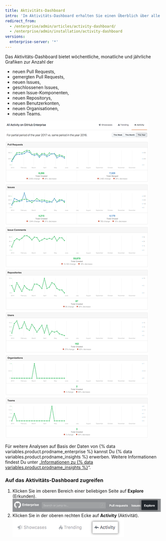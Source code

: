 ```yaml
---
title: Aktivitäts-Dashboard
intro: 'Im Aktivitäts-Dashboard erhalten Sie einen Überblich über alle Aktivitäten auf {% data variables.product.product_location_enterprise %}.'
redirect_from:
  - /enterprise/admin/articles/activity-dashboard/
  - /enterprise/admin/installation/activity-dashboard
versions:
  enterprise-server: '*'
---
```


Das Aktivitäts-Dashboard bietet wöchentliche, monatliche und jährliche Grafiken zur Anzahl der
- neuen Pull Requests,
- gemergten Pull Requests,
- neuen Issues,
- geschlossenen Issues,
- neuen Issue-Komponenten,
- neuen Repositorys,
- neuen Benutzerkonten,
- neuen Organisationen,
- neuen Teams.

![Aktivitäts-Dashboard](/assets/images/enterprise/activity/activity-dashboard-yearly.png)

Für weitere Analysen auf Basis der Daten von {% data variables.product.prodname_enterprise %} kannst Du {% data variables.product.prodname_insights %} erwerben. Weitere Informationen findest Du unter „[Informationen zu {% data variables.product.prodname_insights %}](/insights/installing-and-configuring-github-insights/about-github-insights)“.

### Auf das Aktivitäts-Dashboard zugreifen

1. Klicken Sie im oberen Bereich einer beliebigen Seite auf **Explore** (Erkunden). ![Registerkarte „Explore“ (Erkunden)](/assets/images/enterprise/settings/ent-new-explore.png)
2. Klicken Sie in der oberen rechten Ecke auf **Activity** (Aktivität). ![Schaltfläche „Activity“ (Aktivität)](/assets/images/enterprise/activity/activity-button.png)
